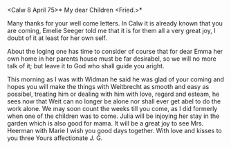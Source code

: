  <Calw 8 April 75>*
My dear Children <Fried.>*

Many thanks for your well come letters. In Calw it is already known that you are coming, Emelie Seeger told me that it is for them all a very great joy, I doubt of it at least for her own self.

About the loging one has time to consider of course that for dear Emma her own home in her parents house must be far desirabel, so we will no more talk of it; but leave it to God who shall guide you aright.

This morning as I was with Widman he said he was glad of your coming and hopes you will make the things with <for> Weitbrecht as smooth and easy as possibel, treating him or dealing with him with love, regard and esteam, he sees now that Weit can no longer be alone nor shall ever get abel to do the work alone. We may soon count the weeks till you come, as I did formerly when one of the children was to come. Julia will be injoying her stay in the garden which is also good for mama. It will be a great joy to see Mrs. Heerman with Marie I wish you good days together. With love and kisses to you three
 Yours affectionate J. G.
